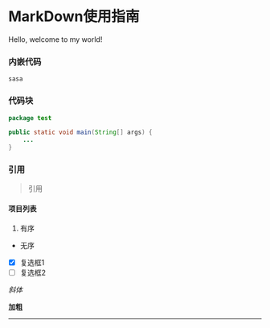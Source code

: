 # MarkDown使用指南
Hello, welcome to my world!

### 内嵌代码
`sasa`

### 代码块
```java
package test

public static void main(String[] args) {
    ...
}
```


### 引用
> 引用

#### 项目列表
1. 有序
* 无序
* [x] 复选框1
* [ ] 复选框2

*斜体*

**加粗**

***




















